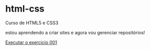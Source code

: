# html-css
 Curso de HTML5 e CSS3

 estou aprendendo a criar sites e agora vou gerenciar repositórios!
 
 <a href="https://michelijustin.github.io/html-css/exercicios/ex001/index.html">Executar o exercicio 001</a>
